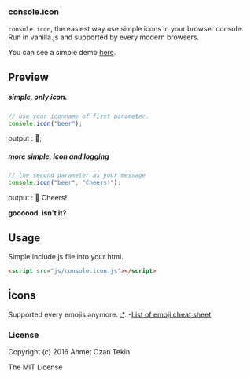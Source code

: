 ### console.icon

`console.icon`, the easiest way use simple icons in your browser console. Run in vanilla.js and supported by every modern browsers.

 You can see a simple demo [here](http://ahmetozantekin.github.io/consoleicon.html).
 
## Preview

##### simple, only icon.
```javascript
// use your iconname of first parameter.
console.icon("beer");
```
output : 🍺;

##### more simple, icon and logging
```javascript
// the second parameter as your message
console.icon("beer", "Cheers!");
```
output : 🍺 Cheers!

**goooood. isn't it?**


## Usage

Simple include js file into your html.

```html
<script src="js/console.icon.js"></script>
```

## İcons

Supported every emojis anymore. [:*](https://github.com/erayarslan).
-[List of emoji cheat sheet](http://www.webpagefx.com/tools/emoji-cheat-sheet/)

### License
Copyright (c) 2016 Ahmet Ozan Tekin

The MIT License
